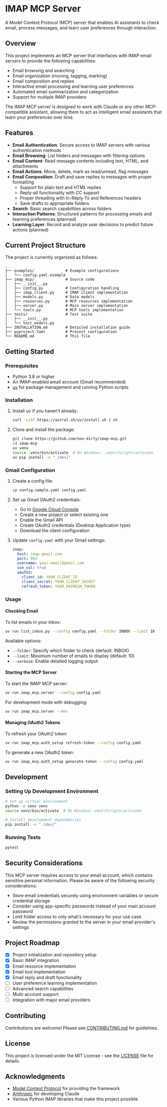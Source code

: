 # IMAP MCP Server

A Model Context Protocol (MCP) server that enables AI assistants to check email, process messages, and learn user preferences through interaction.

## Overview

This project implements an MCP server that interfaces with IMAP email servers to provide the following capabilities:

- Email browsing and searching
- Email organization (moving, tagging, marking)
- Email composition and replies
- Interactive email processing and learning user preferences
- Automated email summarization and categorization
- Support for multiple IMAP providers

The IMAP MCP server is designed to work with Claude or any other MCP-compatible assistant, allowing them to act as intelligent email assistants that learn your preferences over time.

## Features

- **Email Authentication**: Secure access to IMAP servers with various authentication methods
- **Email Browsing**: List folders and messages with filtering options 
- **Email Content**: Read message contents including text, HTML, and attachments 
- **Email Actions**: Move, delete, mark as read/unread, flag messages 
- **Email Composition**: Draft and save replies to messages with proper formatting
  - Support for plain text and HTML replies
  - Reply-all functionality with CC support
  - Proper threading with In-Reply-To and References headers
  - Save drafts to appropriate folders
- **Search**: Basic search capabilities across folders 
- **Interaction Patterns**: Structured patterns for processing emails and learning preferences (planned)
- **Learning Layer**: Record and analyze user decisions to predict future actions (planned)

## Current Project Structure

The project is currently organized as follows:

```
.
├── examples/              # Example configurations
│   └── config.yaml.example
├── imap_mcp/              # Source code
│   ├── __init__.py
│   ├── config.py          # Configuration handling
│   ├── imap_client.py     # IMAP client implementation
│   ├── models.py          # Data models
│   ├── resources.py       # MCP resources implementation
│   ├── server.py          # Main server implementation
│   └── tools.py           # MCP tools implementation
├── tests/                 # Test suite
│   ├── __init__.py
│   └── test_models.py
├── INSTALLATION.md        # Detailed installation guide
├── pyproject.toml         # Project configuration
└── README.md              # This file
```

## Getting Started

### Prerequisites

- Python 3.8 or higher
- An IMAP-enabled email account (Gmail recommended)
- [uv](https://docs.astral.sh/uv/) for package management and running Python scripts

### Installation

1. Install uv if you haven't already:
   ```bash
   curl -LsSf https://astral.sh/uv/install.sh | sh
   ```

2. Clone and install the package:
   ```bash
   git clone https://github.com/non-dirty/imap-mcp.git
   cd imap-mcp
   uv venv
   source .venv/bin/activate  # On Windows: .venv\Scripts\activate
   uv pip install -e ".[dev]"
   ```

### Gmail Configuration

1. Create a config file:
   ```bash
   cp config.sample.yaml config.yaml
   ```

2. Set up Gmail OAuth2 credentials:
   - Go to [Google Cloud Console](https://console.cloud.google.com/)
   - Create a new project or select existing one
   - Enable the Gmail API
   - Create OAuth2 credentials (Desktop Application type)
   - Download the client configuration

3. Update `config.yaml` with your Gmail settings:
   ```yaml
   imap:
     host: imap.gmail.com
     port: 993
     username: your-email@gmail.com
     use_ssl: true
     oauth2:
       client_id: YOUR_CLIENT_ID
       client_secret: YOUR_CLIENT_SECRET
       refresh_token: YOUR_REFRESH_TOKEN
   ```

### Usage

#### Checking Email

To list emails in your inbox:
```bash
uv run list_inbox.py --config config.yaml --folder INBOX --limit 10
```

Available options:
- `--folder`: Specify which folder to check (default: INBOX)
- `--limit`: Maximum number of emails to display (default: 10)
- `--verbose`: Enable detailed logging output

#### Starting the MCP Server

To start the IMAP MCP server:
```bash
uv run imap_mcp.server --config config.yaml
```

For development mode with debugging:
```bash
uv run imap_mcp.server --dev
```

#### Managing OAuth2 Tokens

To refresh your OAuth2 token:
```bash
uv run imap_mcp.auth_setup refresh-token --config config.yaml
```

To generate a new OAuth2 token:
```bash
uv run imap_mcp.auth_setup generate-token --config config.yaml
```

## Development

### Setting Up Development Environment

```bash
# Set up virtual environment
python -m venv venv
source venv/bin/activate  # On Windows: venv\Scripts\activate

# Install development dependencies
pip install -e ".[dev]"
```

### Running Tests

```bash
pytest
```

## Security Considerations

This MCP server requires access to your email account, which contains sensitive personal information. Please be aware of the following security considerations:

- Store email credentials securely using environment variables or secure credential storage
- Consider using app-specific passwords instead of your main account password
- Limit folder access to only what's necessary for your use case
- Review the permissions granted to the server in your email provider's settings

## Project Roadmap

- [x] Project initialization and repository setup
- [x] Basic IMAP integration
- [x] Email resource implementation
- [x] Email tool implementation
- [x] Email reply and draft functionality
- [ ] User preference learning implementation
- [ ] Advanced search capabilities
- [ ] Multi-account support
- [ ] Integration with major email providers

## Contributing

Contributions are welcome! Please see [CONTRIBUTING.md](CONTRIBUTING.md) for guidelines.

## License

This project is licensed under the MIT License - see the [LICENSE](LICENSE) file for details.

## Acknowledgments

- [Model Context Protocol](https://modelcontextprotocol.io/) for providing the framework
- [Anthropic](https://www.anthropic.com/) for developing Claude
- Various Python IMAP libraries that make this project possible

